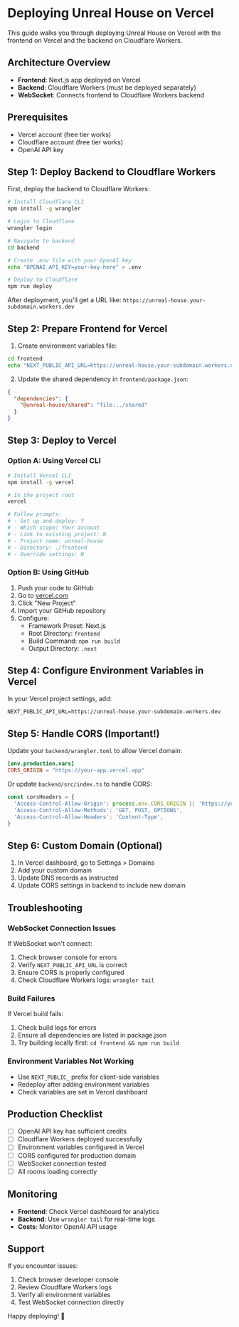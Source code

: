 # Deploying Unreal House on Vercel

This guide walks you through deploying Unreal House on Vercel with the frontend on Vercel and the backend on Cloudflare Workers.

## Architecture Overview

- **Frontend**: Next.js app deployed on Vercel
- **Backend**: Cloudflare Workers (must be deployed separately)
- **WebSocket**: Connects frontend to Cloudflare Workers backend

## Prerequisites

- Vercel account (free tier works)
- Cloudflare account (free tier works)
- OpenAI API key

## Step 1: Deploy Backend to Cloudflare Workers

First, deploy the backend to Cloudflare Workers:

```bash
# Install Cloudflare CLI
npm install -g wrangler

# Login to Cloudflare
wrangler login

# Navigate to backend
cd backend

# Create .env file with your OpenAI key
echo "OPENAI_API_KEY=your-key-here" > .env

# Deploy to Cloudflare
npm run deploy
```

After deployment, you'll get a URL like: `https://unreal-house.your-subdomain.workers.dev`

## Step 2: Prepare Frontend for Vercel

1. Create environment variables file:

```bash
cd frontend
echo "NEXT_PUBLIC_API_URL=https://unreal-house.your-subdomain.workers.dev" > .env.production
```

2. Update the shared dependency in `frontend/package.json`:

```json
{
  "dependencies": {
    "@unreal-house/shared": "file:../shared"
  }
}
```

## Step 3: Deploy to Vercel

### Option A: Using Vercel CLI

```bash
# Install Vercel CLI
npm install -g vercel

# In the project root
vercel

# Follow prompts:
# - Set up and deploy: Y
# - Which scope: Your account
# - Link to existing project: N
# - Project name: unreal-house
# - Directory: ./frontend
# - Override settings: N
```

### Option B: Using GitHub

1. Push your code to GitHub
2. Go to [vercel.com](https://vercel.com)
3. Click "New Project"
4. Import your GitHub repository
5. Configure:
   - Framework Preset: Next.js
   - Root Directory: `frontend`
   - Build Command: `npm run build`
   - Output Directory: `.next`

## Step 4: Configure Environment Variables in Vercel

In your Vercel project settings, add:

```
NEXT_PUBLIC_API_URL=https://unreal-house.your-subdomain.workers.dev
```

## Step 5: Handle CORS (Important!)

Update your `backend/wrangler.toml` to allow Vercel domain:

```toml
[env.production.vars]
CORS_ORIGIN = "https://your-app.vercel.app"
```

Or update `backend/src/index.ts` to handle CORS:

```typescript
const corsHeaders = {
  'Access-Control-Allow-Origin': process.env.CORS_ORIGIN || 'https://your-app.vercel.app',
  'Access-Control-Allow-Methods': 'GET, POST, OPTIONS',
  'Access-Control-Allow-Headers': 'Content-Type',
}
```

## Step 6: Custom Domain (Optional)

1. In Vercel dashboard, go to Settings > Domains
2. Add your custom domain
3. Update DNS records as instructed
4. Update CORS settings in backend to include new domain

## Troubleshooting

### WebSocket Connection Issues

If WebSocket won't connect:

1. Check browser console for errors
2. Verify `NEXT_PUBLIC_API_URL` is correct
3. Ensure CORS is properly configured
4. Check Cloudflare Workers logs: `wrangler tail`

### Build Failures

If Vercel build fails:

1. Check build logs for errors
2. Ensure all dependencies are listed in package.json
3. Try building locally first: `cd frontend && npm run build`

### Environment Variables Not Working

- Use `NEXT_PUBLIC_` prefix for client-side variables
- Redeploy after adding environment variables
- Check variables are set in Vercel dashboard

## Production Checklist

- [ ] OpenAI API key has sufficient credits
- [ ] Cloudflare Workers deployed successfully
- [ ] Environment variables configured in Vercel
- [ ] CORS configured for production domain
- [ ] WebSocket connection tested
- [ ] All rooms loading correctly

## Monitoring

- **Frontend**: Check Vercel dashboard for analytics
- **Backend**: Use `wrangler tail` for real-time logs
- **Costs**: Monitor OpenAI API usage

## Support

If you encounter issues:

1. Check browser developer console
2. Review Cloudflare Workers logs
3. Verify all environment variables
4. Test WebSocket connection directly

Happy deploying! 🚀